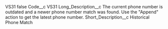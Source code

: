 <?xml version="1.0" encoding="UTF-8"?>
<CustomMetadata xmlns="http://soap.sforce.com/2006/04/metadata" xmlns:xsi="http://www.w3.org/2001/XMLSchema-instance" xmlns:xsd="http://www.w3.org/2001/XMLSchema">
    <label>VS31</label>
    <protected>false</protected>
    <values>
        <field>Code__c</field>
        <value xsi:type="xsd:string">VS31</value>
    </values>
    <values>
        <field>Long_Description__c</field>
        <value xsi:type="xsd:string">The current phone number is outdated and a newer phone number match was found. Use the &quot;Append&quot; action to get the latest phone number.</value>
    </values>
    <values>
        <field>Short_Description__c</field>
        <value xsi:type="xsd:string">Historical Phone Match</value>
    </values>
</CustomMetadata>
